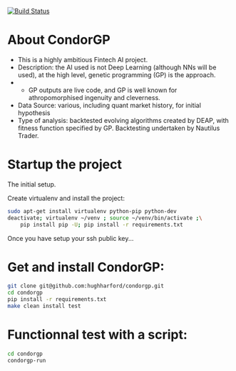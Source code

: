 [![Build Status](https://dev.azure.com/hughharford/CONDOR_GP/_apis/build/status%2Fhughharford.condorgp?branchName=refs%2Fpull%2F17%2Fmerge)](https://dev.azure.com/hughharford/CONDOR_GP/_build/latest?definitionId=1&branchName=refs%2Fpull%2F17%2Fmerge)

# About CondorGP
- This is a highly ambitious Fintech AI project.
- Description: the AI used is not Deep Learning (although NNs will be used),
at the high level, genetic programming (GP) is the approach.
- - GP outputs are live code, and GP is well known for athropomorphised
    ingenuity and cleverness.
- Data Source: various, including quant market history, for initial hypothesis
- Type of analysis: backtested evolving algorithms created by DEAP, with fitness function specified by GP. Backtesting undertaken by Nautilus Trader. 

# Startup the project
The initial setup.

Create virtualenv and install the project:
```bash
sudo apt-get install virtualenv python-pip python-dev
deactivate; virtualenv ~/venv ; source ~/venv/bin/activate ;\
    pip install pip -U; pip install -r requirements.txt
```

Once you have setup your ssh public key...

# Get and install CondorGP:
```bash
git clone git@github.com:hughharford/condorgp.git
cd condorgp
pip install -r requirements.txt
make clean install test
```

# Functionnal test with a script:
```bash
cd condorgp
condorgp-run
```
